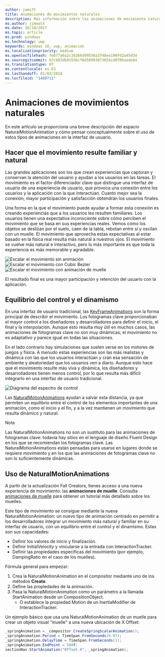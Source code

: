 ```yaml
---
author: jwmsft
title: Animaciones de movimientos naturales
description: Más información sobre las animaciones de movimiento natural y cómo usarlas en la interfaz de usuario de tu aplicación.
ms.author: jimwalk
ms.date: 10/10/2017
ms.topic: article
ms.prod: windows
ms.technology: uwp
keywords: windows 10, uwp, animación
ms.localizationpriority: medium
ms.openlocfilehash: fe877a6a2c16366d99550a3748ee190fd2a45d3d
ms.sourcegitcommit: 67cb03db41556cf0d58993073654cd0706aede84
ms.translationtype: HT
ms.contentlocale: es-ES
ms.lasthandoff: 01/03/2018
ms.locfileid: "1480711"
---
```

# <a name="natural-motion-animations"></a>Animaciones de movimientos naturales

En este artículo se proporciona una breve descripción del espacio NaturalMotionAnimation y cómo pensar conceptualmente sobre el uso de estos tipos de animaciones en la interfaz de usuario.

## <a name="making-motion-feel-familiar-and-natural"></a>Hacer que el movimiento resulte familiar y natural

Las grandes aplicaciones son los que crean experiencias que capturan y conservan la atención del usuario y ayudan a los usuarios en las tareas. El movimiento es el factor diferenciador clave que distingue una interfaz de usuario de una experiencia de usuario, que provoca una conexión entre los usuarios y la aplicación con la que interactúan. Cuanto mejor sea la conexión, mayor participación y satisfacción obtendrán los usuarios finales.

Una forma en la que el movimiento puede ayudar a formar esta conexión es creando experiencias que a los usuarios les resulten familiares. Los usuarios tienen una expectativa inconsciente sobre cómo perciben el movimiento que se basa en sus experiencias reales. Vemos cómo los objetos se deslizan por el suelo, caen de la tabla, rebotan entre sí y oscilan con un muelle. El movimiento que aprovecha estas expectativas al estar basado en la física real resulta más natural a nuestros ojos. El movimiento se vuelve más natural e interactivo, pero lo más importante es que toda la experiencia es más memorable y agradable.

![Escalar el movimiento sin animación](images/animation/scale-no-animation.gif)
![Escalar el movimiento con Cubic Bezier](images/animation/scale-cubic-bezier.gif)
![Escalar el movimiento con animación de muelle](images/animation/scale-spring.gif)

El resultado final es una mayor participación y retención del usuario con la aplicación.

## <a name="balancing-control-and-dynamism"></a>Equilibrio del control y el dinamismo

En una interfaz de usuario tradicional, las [KeyFrameAnimations](https://docs.microsoft.com/uwp/api/windows.ui.composition.keyframeanimation) son la forma principal de describir el movimiento. Los fotogramas clave proporcionaban el mayor control a los diseñadores y desarrolladores para definir el inicio, el final y la interpolación. Aunque esto resulta muy útil en muchos casos, las animaciones de fotogramas clave no son muy dinámicas; el movimiento no es adaptativo y parece igual en todas las situaciones.

En el lado contrario hay simulaciones que suelen verse en los motores de juegos y física. A menudo estas experiencias son las más realistas y dinámica con las que los usuarios interactúan y cran esa sensación de ambiente y aleatoriedad que los usuarios ven a diario. Aunque esto hace que el movimiento resulte más viva y dinámica, los diseñadores y desarrolladores tienen menos control, por lo que resulta más difícil integrarlo en una interfaz de usuario tradicional.

![Diagrama del espectro de control](images/animation/natural-motion-diagram.png)

Las [NaturalMotionAnimations](https://docs.microsoft.com/uwp/api/windows.ui.composition.naturalmotionanimation) ayudan a salvar esta distancia, ya que permiten un equilibrio entre el control de los elementos importantes de una animación, como el inicio y el fin, y a la vez mantienen un movimiento que resulta dinámico y natural.

> [!NOTE]
> Las NaturalMotionAnimations no son un sustituto para las animaciones de fotogramas clave: todavía hay sitios en el lenguaje de diseño Fluent Design en los que se recomiendan los fotogramas clave. Las NaturalMotionAnimations están pensadas para usarse en lugares donde se requiere movimiento y en los que las animaciones de fotogramas clave no son lo suficientemente dinámicas.

## <a name="using-naturalmotionanimations"></a>Uso de NaturalMotionAnimations

A partir de la actualización Fall Creators, tienes acceso a una nueva experiencia de movimiento: las **animaciones de muelle**. Consulta [animaciones de muelle](spring-animations.md) para obtener un tutorial más detallado sobre los muelles.

Este tipo de movimiento se consigue mediante la nueva NaturalMotionAnimation: un nuevo tipo de animación centrado en permitir a los desarrolladores integrar un movimiento más natural y familiar en su interfaz de usuario, con un equilibrio entre el control y el dinamismo. Estas son sus capacidades:

- Definir los valores de inicio y finalización.
- Definir InitialVelocity y vincularse a la entrada con InteractionTracker.
- Definir las propiedades específicas del movimiento (por ejemplo, DampingRatio en el caso de los muelles).

Fórmula general para empezar:

1. Crea la NaturalMotionAnimation en el compositor mediante uno de los métodos **Create**.
1. Define las propiedades de la animación.
1. Pasa la NaturalMotionAnimation como un parámetro a la llamada StartAnimation desde un CompositionObject.
    - O establece la propiedad Motion de un InertiaModifier de InteractionTracker.

Un ejemplo básico que usa una NaturalMotionAnimation de un muelle para crear un objeto visual "muelle" a una nueva ubicación de X Offset:

```csharp
_springAnimation = _compositor.CreateSpringScalarAnimation();
_springAnimation.Period = TimeSpan.FromSeconds(0.07);
_springAnimation.DelayTime = TimeSpan.FromSeconds(1);
_springAnimation.EndPoint = 500f;
sectionNav.StartAnimation("Offset.X", _springAnimation);
```

